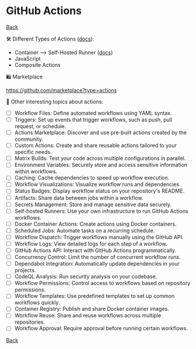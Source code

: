 # GitHub Actions

[Back](../README.md)

🛠️ Different Types of Actions ([docs](https://docs.github.com/en/actions/creating-actions/about-custom-actions)):

- Container --> Self-Hosted Runner ([docs](https://docs.github.com/en/actions/hosting-your-own-runners/managing-self-hosted-runners/about-self-hosted-runners#requirements-for-self-hosted-runner-machines))
- JavaScript
- Composite Actions

🛍️ Marketplace

<https://github.com/marketplace?type=actions>

🥸 Other interesting topics about actions:

- [ ] Workflow Files: Define automated workflows using YAML syntax.
- [ ] Triggers: Set up events that trigger workflows, such as push, pull request, or schedule.
- [ ] Actions Marketplace: Discover and use pre-built actions created by the community.
- [ ] Custom Actions: Create and share reusable actions tailored to your specific needs.
- [ ] Matrix Builds: Test your code across multiple configurations in parallel.
- [ ] Environment Variables: Securely store and access sensitive information within workflows.
- [ ] Caching: Cache dependencies to speed up workflow execution.
- [ ] Workflow Visualizations: Visualize workflow runs and dependencies.
- [ ] Status Badges: Display workflow status on your repository's README.
- [ ] Artifacts: Share data between jobs within a workflow.
- [ ] Secrets Management: Store and manage sensitive data securely.
- [ ] Self-hosted Runners: Use your own infrastructure to run GitHub Actions workflows.
- [ ] Docker Container Actions: Create actions using Docker containers.
- [ ] Scheduled Jobs: Automate tasks on a recurring schedule.
- [ ] Workflow Dispatch: Trigger workflows manually using the GitHub API.
- [ ] Workflow Logs: View detailed logs for each step of a workflow.
- [ ] GitHub Actions API: Interact with GitHub Actions programmatically.
- [ ] Concurrency Control: Limit the number of concurrent workflow runs.
- [ ] Dependabot Integration: Automatically update dependencies in your projects.
- [ ] CodeQL Analysis: Run security analysis on your codebase.
- [ ] Workflow Permissions: Control access to workflows based on repository permissions.
- [ ] Workflow Templates: Use predefined templates to set up common workflows quickly.
- [ ] Container Registry: Publish and share Docker container images.
- [ ] Workflow Reuse: Share and reuse workflows across multiple repositories.
- [ ] Workflow Approval: Require approval before running certain workflows.

[Back](../README.md)

